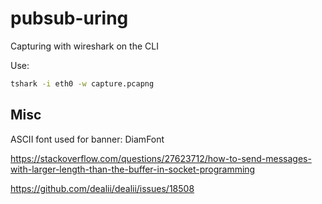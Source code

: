 # pubsub-uring

Capturing with wireshark on the CLI

Use:

```bash
tshark -i eth0 -w capture.pcapng
```

## Misc

ASCII font used for banner: DiamFont

https://stackoverflow.com/questions/27623712/how-to-send-messages-with-larger-length-than-the-buffer-in-socket-programming

https://github.com/dealii/dealii/issues/18508
